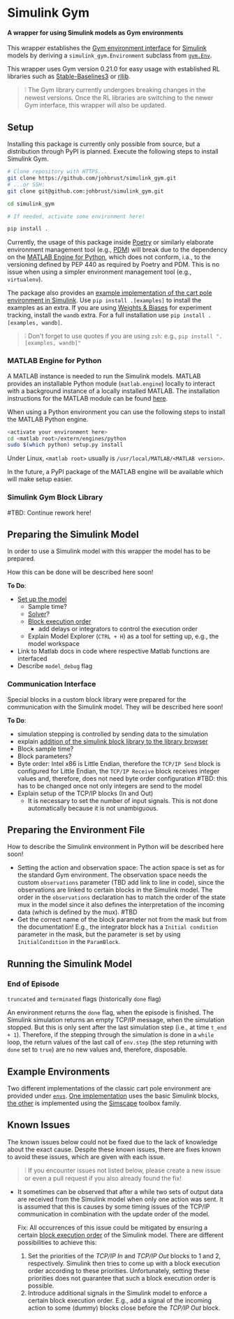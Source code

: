 # Simulink Gym

#### A wrapper for using Simulink models as Gym environments

This wrapper establishes the [Gym environment interface](https://www.gymlibrary.dev/api/core/) for [Simulink](https://de.mathworks.com/products/simulink.html) models by deriving a `simulink_gym.Environment` subclass from [`gym.Env`](https://github.com/openai/gym/blob/v0.21.0/gym/core.py#L8).

This wrapper uses Gym version 0.21.0 for easy usage with established RL libraries such as [Stable-Baselines3](https://stable-baselines3.readthedocs.io/en/master/index.html) or [rllib](https://www.ray.io/rllib).

> :grey_exclamation: The Gym library currently undergoes breaking changes in the newest versions. Once the RL libraries are switching to the newer Gym interface, this wrapper will also be updated.

## Setup

Installing this package is currently only possible from source, but a distribution through PyPI is planned. Execute the following steps to install Simulink Gym.

```bash
# Clone repository with HTTPS...
git clone https://github.com/johbrust/simulink_gym.git
# ...or SSH:
git clone git@github.com:johbrust/simulink_gym.git

cd simulink_gym

# If needed, activate some environment here!

pip install .
```

Currently, the usage of this package inside [Poetry](https://python-poetry.org/) or similarly elaborate environment management tool (e.g., [PDM](https://pdm.fming.dev/)) will break due to the dependency on the [MATLAB Engine for Python](#matlab-engine-for-python), which does not conform, i.a., to the versioning defined by PEP 440 as required by Poetry and PDM. This is no issue when using a simpler environment management tool (e.g., `virtualenv`).

The package also provides an [example implementation of the cart pole environment in Simulink](./examples/envs/cartpole_simulink/cartpole_simulink.md). Use `pip install .[examples]` to install the examples as an extra. If you are using [Weights & Biases](https://wandb.ai) for experiment tracking, install the `wandb` extra. For a full installation use `pip install .[examples, wandb]`.

> :grey_exclamation: Don't forget to use quotes if you are using `zsh`: e.g., `pip install ".[examples, wandb]"`

### MATLAB Engine for Python

A MATLAB instance is needed to run the Simulink models. MATLAB provides an installable Python module (`matlab.engine`) locally to interact with a background instance of a locally installed MATLAB. The installation instructions for the MATLAB module can be found [here](https://de.mathworks.com/help/matlab/matlab_external/install-the-matlab-engine-for-python.html).

When using a Python environment you can use the following steps to install the MATLAB Python engine.

```bash
<activate your environment here>
cd <matlab root>/extern/engines/python
sudo $(which python) setup.py install
```

Under Linux, `<matlab root>` usually is `/usr/local/MATLAB/<MATLAB version>`.

In the future, a PyPI package of the MATLAB engine will be available which will make setup easier.

### Simulink Gym Block Library

#TBD: Continue rework here!

## Preparing the Simulink Model

In order to use a Simulink model with this wrapper the model has to be prepared.

How this can be done will be described here soon!

__To Do__:

- [Set up the model](https://www.mathworks.com/help/simulink/slref/setmodelparameter.html)
  - Sample time?
  - [Solver](https://de.mathworks.com/help/simulink/gui/solver.html)?
  - [Block execution order](https://de.mathworks.com/help/simulink/ug/controlling-and-displaying-the-sorted-order.html)
    - add delays or integrators to control the execution order
  - Explain Model Explorer (`CTRL + H`) as a tool for setting up, e.g., the model workspace
- Link to Matlab docs in code where respective Matlab functions are interfaced
- Describe `model_debug` flag

### Communication Interface

Special blocks in a custom block library were prepared for the communication with the Simulink model. They will be described here soon!

__To Do__:

- simulation stepping is controlled by sending data to the simulation
- explain [addition of the simulink block library to the library browser](https://de.mathworks.com/help/simulink/ug/adding-libraries-to-the-library-browser.html)
- Block sample time?
- Block parameters?
- Byte order: Intel x86 is Little Endian, therefore the `TCP/IP Send` block is configured for Little Endian, the `TCP/IP Receive` block receives integer values and, therefore, does not need byte order configuration #TBD: this has to be changed once not only integers are send to the model
- Explain setup of the TCP/IP blocks (In and Out)
  - It is necessary to set the number of input signals. This is not done automatically because it is not unambiguous.

## Preparing the Environment File

How to describe the Simulink environment in Python will be described here soon!

- Setting the action and observation space: The action space is set as for the standard Gym environment. The observation space needs the custom `observations` parameter (TBD add link to line in code), since the observations are linked to certain blocks in the Simulink model. The order in the `observations` declaration has to match the order of the state mux in the model since it also defines the interpretation of the incoming data (which is defined by the mux). #TBD
- Get the correct name of the block parameter not from the mask but from the documentation! E.g., the integrator block has a `Initial condition` parameter in the mask, but the parameter is set by using `InitialCondition` in the `ParamBlock`.

## Running the Simulink Model

### End of Episode

`truncated` and `terminated` flags (historically `done` flag)

An environment returns the `done` flag, when the episode is finished. The Simulink simulation returns an empty TCP/IP message, when the simulation stopped. But this is only sent after the last simulation step (i.e., at time `t_end + 1`). Therefore, if the stepping through the simulation is done in a `while` loop, the return values of the last call of `env.step` (the step returning with `done` set to `true`) are no new values and, therefore, disposable.

## Example Environments

Two different implementations of the classic cart pole environment are provided under [`envs`](./simulink_gym/envs). [One implementation](./simulink_gym/envs/cartpole_simulink.md) uses the basic Simulink blocks, [the other](./simulink_gym/envs/cartpole_simscape.md) is implemented using the [Simscape](https://www.mathworks.com/products/simscape.html) toolbox family.

## Known Issues

The known issues below could not be fixed due to the lack of knowledge about the exact cause. Despite these known issues, there are fixes known to avoid these issues, which are given with each issue.

> :grey_exclamation: If you encounter issues not listed below, please create a new issue or even a pull request if you also already found the fix!

- It sometimes can be observed that after a while two sets of output data are received from the Simulink model when only one action was sent. It is assumed that this is causes by some timing issues of the TCP/IP communication in combination with the update order of the model.

  Fix: All occurrences of this issue could be mitigated by ensuring a certain [block execution order](https://de.mathworks.com/help/simulink/ug/controlling-and-displaying-the-sorted-order.html) of the Simulink model. There are different possibilities to achieve this:
  
  1. Set the priorities of the *TCP/IP In* and *TCP/IP Out* blocks to 1 and 2, respectively. Simulink then tries to come up with a block execution order according to these priorities. Unfortunately, setting these priorities does not guarantee that such a block execution order is possible.
  2. Introduce additional signals in the Simulink model to enforce a certain block execution order. E.g., add a signal of the incoming action to some (dummy) blocks close before the *TCP/IP Out* block.
